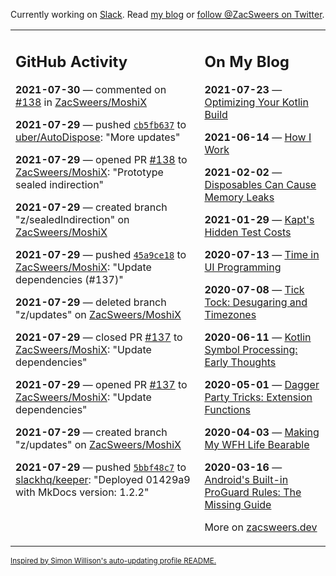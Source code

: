 Currently working on [Slack](https://slack.com/). Read [my blog](https://zacsweers.dev/) or [follow @ZacSweers on Twitter](https://twitter.com/ZacSweers).

<table><tr><td valign="top" width="60%">

## GitHub Activity
<!-- githubActivity starts -->
**2021-07-30** — commented on [#138](https://github.com/ZacSweers/MoshiX/pull/138#issuecomment-889643855) in [ZacSweers/MoshiX](https://api.github.com/repos/ZacSweers/MoshiX)

**2021-07-29** — pushed [`cb5fb637`](https://github.com/uber/AutoDispose/commit/cb5fb63740168217cffaf09ae560ad6220017f01) to [uber/AutoDispose](https://api.github.com/repos/uber/AutoDispose): "More updates"

**2021-07-29** — opened PR [#138](https://api.github.com/repos/ZacSweers/MoshiX/pulls/138) to [ZacSweers/MoshiX](https://api.github.com/repos/ZacSweers/MoshiX): "Prototype sealed indirection"

**2021-07-29** — created branch "z/sealedIndirection" on [ZacSweers/MoshiX](https://api.github.com/repos/ZacSweers/MoshiX)

**2021-07-29** — pushed [`45a9ce18`](https://github.com/ZacSweers/MoshiX/commit/45a9ce1838da0542cf42e4b99bac9fc139589aad) to [ZacSweers/MoshiX](https://api.github.com/repos/ZacSweers/MoshiX): "Update dependencies (#137)"

**2021-07-29** — deleted branch "z/updates" on [ZacSweers/MoshiX](https://api.github.com/repos/ZacSweers/MoshiX)

**2021-07-29** — closed PR [#137](https://api.github.com/repos/ZacSweers/MoshiX/pulls/137) to [ZacSweers/MoshiX](https://api.github.com/repos/ZacSweers/MoshiX): "Update dependencies"

**2021-07-29** — opened PR [#137](https://api.github.com/repos/ZacSweers/MoshiX/pulls/137) to [ZacSweers/MoshiX](https://api.github.com/repos/ZacSweers/MoshiX): "Update dependencies"

**2021-07-29** — created branch "z/updates" on [ZacSweers/MoshiX](https://api.github.com/repos/ZacSweers/MoshiX)

**2021-07-29** — pushed [`5bbf48c7`](https://github.com/slackhq/keeper/commit/5bbf48c70504a346fb329253bf28809bdd7b691f) to [slackhq/keeper](https://api.github.com/repos/slackhq/keeper): "Deployed 01429a9 with MkDocs version: 1.2.2"
<!-- githubActivity ends -->
</td><td valign="top" width="40%">

## On My Blog
<!-- blog starts -->
**2021-07-23** — [Optimizing Your Kotlin Build](https://www.zacsweers.dev/optimizing-your-kotlin-build/)

**2021-06-14** — [How I Work](https://www.zacsweers.dev/how-i-work/)

**2021-02-02** — [Disposables Can Cause Memory Leaks](https://www.zacsweers.dev/disposables-can-cause-memory-leaks/)

**2021-01-29** — [Kapt's Hidden Test Costs](https://www.zacsweers.dev/kapts-hidden-test-costs/)

**2020-07-13** — [Time in UI Programming](https://www.zacsweers.dev/time-in-ui/)

**2020-07-08** — [Tick Tock: Desugaring and Timezones](https://www.zacsweers.dev/ticktock-desugaring-timezones/)

**2020-06-11** — [Kotlin Symbol Processing: Early Thoughts](https://www.zacsweers.dev/kotlin-symbol-processor-early-thoughts/)

**2020-05-01** — [Dagger Party Tricks: Extension Functions](https://www.zacsweers.dev/dagger-party-tricks-extension-functions/)

**2020-04-03** — [Making My WFH Life Bearable](https://www.zacsweers.dev/making-wfh-life-bearable/)

**2020-03-16** — [Android's Built-in ProGuard Rules: The Missing Guide](https://www.zacsweers.dev/android-proguard-rules/)
<!-- blog ends -->
More on [zacsweers.dev](https://zacsweers.dev/)
</td></tr></table>

<sub><a href="https://simonwillison.net/2020/Jul/10/self-updating-profile-readme/">Inspired by Simon Willison's auto-updating profile README.</a></sub>